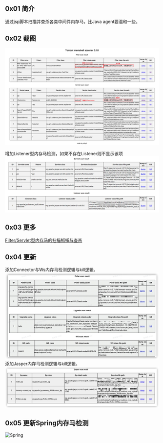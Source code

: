 ## 0x01 简介
通过jsp脚本扫描并查杀各类中间件内存马，比Java agent要温和一些。

## 0x02 截图
![](media/16620944080148/16620944510587.png)


增加Listener型内存马检测，如果不存在Listener则不显示该项
![](media/16620944080148/16620944607954.png)



## 0x03 更多
[Filter/Servlet型内存马的扫描抓捕与查杀](https://gv7.me/articles/2020/filter-servlet-type-memshell-scan-capture-and-kill/)

## 0x04 更新
添加Connector与Ws内存马检测逻辑与kill逻辑。
![1662094214956](media/16620944080148/1662094214956.jpg)
添加Jasper内存马检测逻辑与kill逻辑。
![Jasper](media/16620944080148/Jasper.png)

## 0x05 更新Spring内存马检测
<img width="1311" alt="Spring" src="https://user-images.githubusercontent.com/38493337/194710307-d600f2ac-9733-40da-9b75-dcc1241da0e8.png">

